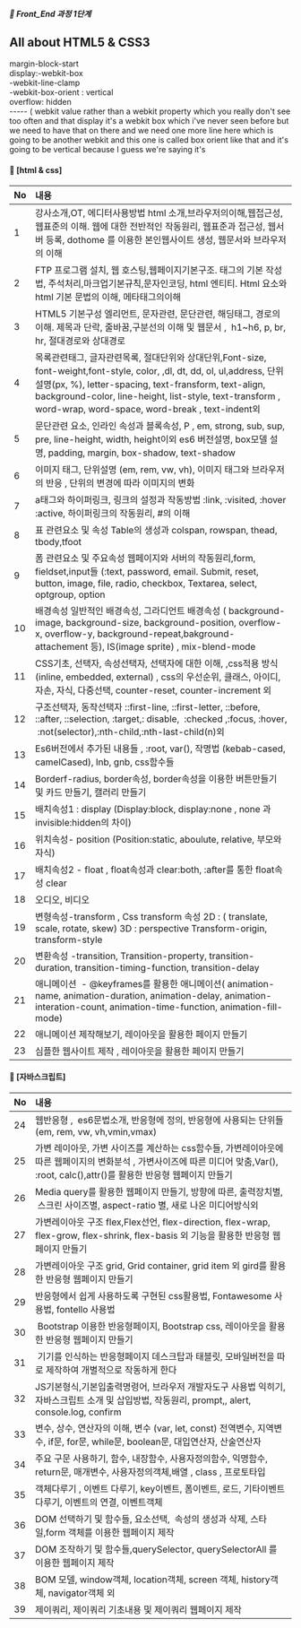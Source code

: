 ##### 🍑  Front_End 과정 1단계 
## All about HTML5 & CSS3

margin-block-start   
display:-webkit-box     
-webkit-line-clamp     
-webkit-box-orient : vertical         
overflow: hidden      
----- ( webkit value rather than a webkit property which you really don't see too often and that display it's a webkit box which i've never seen before but we need to have that on there and we need one more line here which is going to be another webkit and this one is called box orient like that and it's going to be vertical because I guess we're saying it's 

#### :peach: [html & css]
| No | 내용 |
|--- |:---|
|1|강사소개,OT, 에디터사용방법 html 소개,브라우저의이해,웹접근성,웹표준의 이해. 웹에 대한 전반적인 작동원리, 웹표준과 접근성, 웹서버 등록, dothome 를 이용한 본인웹사이트 생성, 웹문서와 브라우저의 이해|
|2|FTP 프로그램 설치, 웹 호스팅,웹페이지기본구조. 태그의 기본 작성법, 주석처리,마크업기본규칙,문자인코딩, html 엔티티. Html 요소와 html 기본 문법의 이해, 메타태그의이해 |
|3 | HTML5 기본구성 엘리먼트, 문자관련, 문단관련, 해딩태그, 경로의 이해. 제목과 단락, 줄바꿈,구분선의 이해 및 웹문서 ,  h1~h6, p, br, hr, 절대경로와 상대경로 |
|4|목록관련태그, 글자관련목록, 절대단위와 상대단위,Font-size, font-weight,font-style, color, ,dl, dt, dd, ol, ul,address, 단위설명(px, %), letter-spacing, text-fransform, text-align, background-color, line-height, list-style, text-transform , word-wrap, word-space, word-break , text-indent외 |
|5 |문단관련 요소, 인라인 속성과 블록속성, P , em, strong, sub, sup, pre, line-height, width, height이외 es6 버전설명, box모델 설명, padding, margin, box-shadow, text-shadow|
|6| 이미지 태그, 단위설명 (em, rem, vw, vh), 이미지 태그와 브라우저의 반응 , 단위의 변경에 따라 이미지의 변화 |
|7| a태그와 하이퍼링크, 링크의 설정과 작동방법 :link, :visited, :hover :active, 하이퍼링크의 작동원리, #의 이해|
|8|표 관련요소 및 속성 Table의 생성과 colspan, rowspan, thead, tbody,tfoot |
| 9 |폼 관련요소 및 주요속성 웹페이지와 서버의 작동원리,form, fieldset,input들 (:text, password, email. Submit, reset, button, image, file, radio, checkbox, Textarea, select, optgroup, option |
|10 | 배경속성 일반적인 배경속성, 그라디언트 배경속성 ( background-image, background-size, background-position, overflow-x, overflow-y, background-repeat,bakground-attachement 등), IS(image sprite) , mix-blend-mode |
|11 |CSS기초, 선택자, 속성선택자, 선택자에 대한 이해, ,css적용 방식 (inline, embedded, external) , css의 우선순위, 클래스, 아이디, 자손, 자식, 다중선택, counter-reset, counter-increment 외
|12 |구조선택자, 동작선택자 ::first-line, ::first-letter, ::before, ::after, ::selection, :target,: disable,  :checked ,:focus, :hover,  :not(selector),:nth-child,:nth-last-child(n)외
|13 | Es6버전에서 추가된 내용들 , :root, var(), 작명법 (kebab-cased, camelCased), lnb, gnb, css함수들
| 14 | Borderf-radius, border속성, border속성을 이용한 버튼만들기 및 카드 만들기, 캘러리 만들기
|15 | 배치속성1 : display (Display:block, display:none , none 과 invisible:hidden의 차이) 
|16 |위치속성- position (Position:static, aboulute, relative, 부모와 자식)
|17 |배치속성2 - float , float속성과 clear:both, :after를 통한 float속성 clear |
|18 |오디오, 비디오 |<audio> <video>,유튜브에서 가져온 영상 삽입하기 및 페이지에 맞춰 크기변경 |
|19|변형속성-transform , Css transform 속성 2D : ( translate, scale, rotate, skew) 3D : perspective Transform-origin, transform-style |
|20 |변환속성 -transition,  Transition-property, transition-duration, transition-timing-function, transition-delay |
|21 |애니메이션  - @keyframes를 활용한 애니메이션( animation-name, animation-duration, animation-delay, animation-interation-count, animation-time-function, animation-fill-mode) |
|22 |애니메이션 제작해보기, 레이아웃을 활용한 페이지 만들기
|23| 심플한 웹사이트 제작 , 레이아웃을 활용한 페이지 만들기 |
 
 
#### :peach: [자바스크립트]
| No | 내용 |
|--- |:---|
|24|웹반응형 ,  es6문법소개, 반응형에 정의, 반응형에 사용되는 단위들 (em, rem, vw, vh,vmin,vmax)|
|25|가변 레이아웃, 가변 사이즈를 계산하는 css함수들, 가변레이아웃에 따른 웹페이지의 변화분석 , 가변사이즈에 따른 미디어 맞춤,Var(), :root, calc(),attr()를 활용한 반응형 웹페이지 만들기 |
|26|Media query를 활용한 웹페이지 만들기, 방향에 따른, 출력장치별,  스크린 사이즈별, aspect-ratio 별, 새로 나온 미디어방식외|
|27|가변레이아웃 구조 flex,Flex선언, flex-direction, flex-wrap, flex-grow, flex-shrink, flex-basis 외 기능을 활용한 반응형 웹페이지 만들기|
|28 |가변레이아웃 구조 grid, Grid container, grid item 외 gird를 활용한 반응형 웹페이지 만들기 |
|29 |반응형에서 쉽게 사용하도록 구현된 css활용법, Fontawesome 사용법, fontello 사용법 |
|30 | Bootstrap 이용한 반응형페이지, Bootstrap css, 레이아웃을 활용한 반응형 웹페이지 만들기|
|31| 기기를 인식하는 반응형페이지 데스크탑과 태블릿, 모바일버전을 따로 제작하여 개별적으로 작동하게 한다|
|32 |JS기본형식,기본입출력명령어, 브라우저 개발자도구 사용법 익히기, 자바스크립트 소개 및 삽입방법, 작동원리, prompt,, alert, console.log, confirm|
|33 |변수, 상수, 연산자의 이해, 변수 (var, let, const) 전역변수, 지역변수, if문, for문, while문, boolean문, 대입연산자, 산술연산자
|34 |주요 구문 사용하기, 함수, 내장함수, 사용자정의함수, 익명함수, return문, 매개변수, 사용자정의객체,배열 , class , 프로토타입 |
|35|객체다루기 , 이벤트 다루기, key이벤트, 폼이벤트, 로드, 기타이벤트 다루기, 이벤트의 연결, 이벤트객체
|36|DOM 선택하기 및 함수들, 요소선택,  속성의 생성과 삭제, 스타일,form 객체를 이용한 웹페이지 제작|
|37|DOM 조작하기 및 함수들,querySelector, querySelectorAll 를 이용한 웹페이지 제작|
|38 |BOM 모델, window객체, location객체, screen 객체, history객체, navigator객체 외 |
|39 |제이쿼리, 제이쿼리 기초내용 및 제이쿼리 웹페이지 제작 |

 
